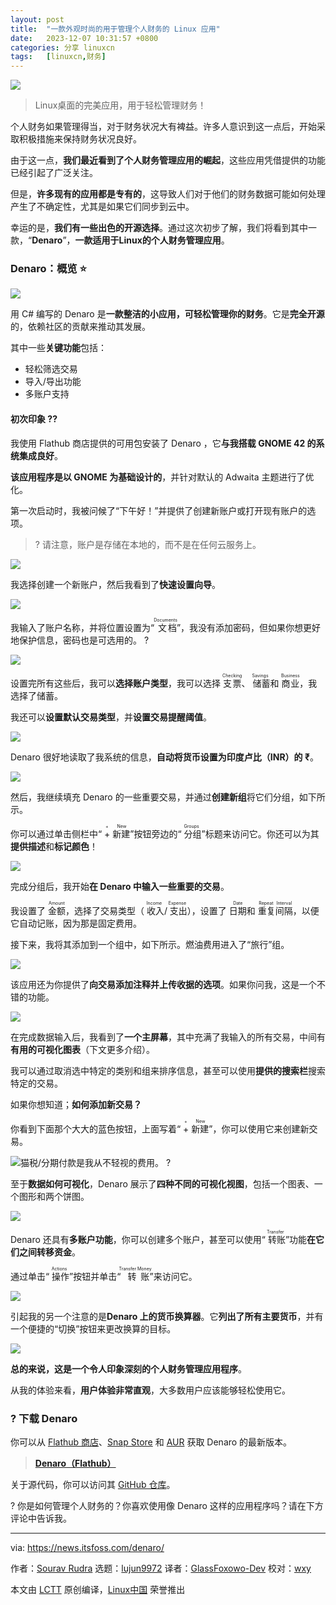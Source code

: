 ```yaml
---
layout: post
title:	"一款外观时尚的用于管理个人财务的 Linux 应用"
date:	2023-12-07 10:31:57 +0800 
categories:	分享 linuxcn 
tags:	[linuxcn,财务]
---
```



![](/Asserts/Images//attachment/album/202312/07/103124xo86aq504q6mkokg.jpg)



> 
> Linux桌面的完美应用，用于轻松管理财务！
> 
> 
> 


个人财务如果管理得当，对于财务状况大有裨益。许多人意识到这一点后，开始采取积极措施来保持财务状况良好。


由于这一点，**我们最近看到了个人财务管理应用的崛起**，这些应用凭借提供的功能已经引起了广泛关注。


但是，**许多现有的应用都是专有的**，这导致人们对于他们的财务数据可能如何处理产生了不确定性，尤其是如果它们同步到云中。


幸运的是，**我们有一些出色的开源选择**。通过这次初步了解，我们将看到其中一款，“**Denaro**”，**一款适用于Linux的个人财务管理应用**。


### Denaro：概览 ⭐


![](/Asserts/Images//attachment/album/202312/07/103158y0z08rdl7rks2k8r.png)


用 C# 编写的 Denaro 是**一款整洁的小应用，可轻松管理你的财务**。它是**完全开源**的，依赖社区的贡献来推动其发展。


其中一些**关键功能**包括：


* 轻松筛选交易
* 导入/导出功能
* 多账户支持


#### 初次印象 ?‍?


我使用 Flathub 商店提供的可用包安装了 Denaro ，它**与我搭载 GNOME 42 的系统集成良好**。


**该应用程序是以 GNOME 为基础设计的**，并针对默认的 Adwaita 主题进行了优化。


第一次启动时，我被问候了“下午好！”并提供了创建新账户或打开现有账户的选项。



> 
> ? 请注意，账户是存储在本地的，而不是在任何云服务上。
> 
> 
> 


![](/Asserts/Images//attachment/album/202312/07/103158vqglgcbdadbcdzc9.png)


我选择创建一个新账户，然后我看到了**快速设置向导**。


![](/Asserts/Images//attachment/album/202312/07/103159kw77u5pqwrwuaun8.png)


我输入了账户名称，并将位置设置为“<ruby> 文档 <rt>  Documents </rt></ruby>”，我没有添加密码，但如果你想更好地保护信息，密码也是可选用的。 ?


![](/Asserts/Images//attachment/album/202312/07/103159y7nyf4077meie2em.png)


设置完所有这些后，我可以**选择账户类型**，我可以选择 <ruby> 支票 <rt>  Checking </rt></ruby>、<ruby> 储蓄 <rt>  Savings </rt></ruby> 和 <ruby> 商业 <rt>  Business </rt></ruby>，我选择了储蓄。


我还可以**设置默认交易类型**，并**设置交易提醒阈值**。


![](/Asserts/Images//attachment/album/202312/07/103200ew5hwa5pwgbbwhdd.png)


Denaro 很好地读取了我系统的信息，**自动将货币设置为印度卢比（INR）的 ₹**。


![](/Asserts/Images//attachment/album/202312/07/103203c3f3yf370sdff8h7.png)


然后，我继续填充 Denaro 的一些重要交易，并通过**创建新组**将它们分组，如下所示。


你可以通过单击侧栏中“<ruby> + 新建 <rt>  + New </rt></ruby>”按钮旁边的“<ruby> 分组 <rt>  Groups </rt></ruby>”标题来访问它。你还可以为其**提供描述**和**标记颜色**！


![](/Asserts/Images//attachment/album/202312/07/103203u3bkhvnciul03060.png)


完成分组后，我开始**在 Denaro 中输入一些重要的交易**。


我设置了 <ruby> 金额 <rt>  Amount </rt></ruby>，选择了交易类型（<ruby> 收入 <rt>  Income </rt></ruby>/<ruby> 支出 <rt>  Expense </rt></ruby>），设置了 <ruby> 日期 <rt>  Date </rt></ruby> 和 <ruby> 重复间隔 <rt>  Repeat Interval </rt></ruby>，以便它自动记账，因为那是固定费用。


接下来，我将其添加到一个组中，如下所示。燃油费用进入了“旅行”组。


![](/Asserts/Images//attachment/album/202312/07/103204cmpilmgrah7wtyrf.png)


该应用还为你提供了**向交易添加注释并上传收据的选项**。如果你问我，这是一个不错的功能。


![](/Asserts/Images//attachment/album/202312/07/103205o8qaplz1nvj0p8v1.png)


在完成数据输入后，我看到了**一个主屏幕**，其中充满了我输入的所有交易，中间有**有用的可视化图表**（下文更多介绍）。


我可以通过取消选中特定的类别和组来排序信息，甚至可以使用**提供的搜索栏**搜索特定的交易。


如果你想知道；**如何添加新交易？**


你看到下面那个大大的蓝色按钮，上面写着“<ruby> + 新建 <rt>  + New </rt></ruby>”，你可以使用它来创建新交易。


![猫税/分期付款是我从不轻视的费用。 ?](/Asserts/Images//attachment/album/202312/07/103206xdfsk22eae6a7722.png)


至于**数据如何可视化**，Denaro 展示了**四种不同的可视化视图**，包括一个图表、一个图形和两个饼图。


![](/Asserts/Images//attachment/album/202312/07/103206nxgqqf510bwf2f5q.png)


Denaro 还具有**多账户功能**，你可以创建多个账户，甚至可以使用“<ruby> 转账 <rt>  Transfer </rt></ruby>”功能**在它们之间转移资金**。


通过单击“<ruby> 操作 <rt>  Actions </rt></ruby>”按钮并单击“<ruby> 转账 <rt>  Transfer Money </rt></ruby>”来访问它。


![](/Asserts/Images//attachment/album/202312/07/103207lnp0zrnrb00t3lzj.png)


引起我的另一个注意的是**Denaro 上的货币换算器**。它**列出了所有主要货币**，并有一个便捷的“切换”按钮来更改换算的目标。


![](/Asserts/Images//attachment/album/202312/07/103207gj9qfbxfm9qmjc9r.png)


**总的来说，这是一个令人印象深刻的个人财务管理应用程序**。


从我的体验来看，**用户体验非常直观**，大多数用户应该能够轻松使用它。


### ? 下载 Denaro


你可以从 [Flathub 商店](https://flathub.org/apps/org.nickvision.money)、[Snap Store](https://snapcraft.io/denaro) 和 [AUR](https://aur.archlinux.org/packages/denaro) 获取 Denaro 的最新版本。



> 
> **[Denaro（Flathub）](https://flathub.org/apps/org.nickvision.money)**
> 
> 
> 


关于源代码，你可以访问其 [GitHub 仓库](https://github.com/nickvisionapps/denaro)。


? 你是如何管理个人财务的？你喜欢使用像 Denaro 这样的应用程序吗？请在下方评论中告诉我。




---


via: <https://news.itsfoss.com/denaro/>


作者：[Sourav Rudra](https://news.itsfoss.com/author/sourav/) 选题：[lujun9972](https://github.com/lujun9972) 译者：[GlassFoxowo-Dev](https://github.com/GlassFoxowo-Dev) 校对：[wxy](https://github.com/wxy)


本文由 [LCTT](https://github.com/LCTT/TranslateProject) 原创编译，[Linux中国](https://linux.cn/) 荣誉推出
